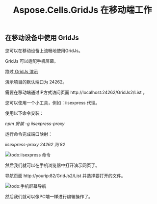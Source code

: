 ﻿---
title: Aspose.Cells.GridJs 在移动端工作
type: docs
weight: 250
url: /zh/net/aspose-cells-gridjs/mobile/
description: 本文介绍如何在移动设备中使用 GridJs。
keywords: mobile spreadsheet editor, mobile spreadsheet viewer
---
## 在移动设备中使用 GridJs

您可以在移动设备上流畅地使用GridJs。

GridJs 可以适配手机屏幕。

跑过[ GridJs 演示](https://github.com/aspose-cells/Aspose.Cells-for-.NET/tree/master/Examples_GridJs "demo of GridJs ")

演示项目的默认端口为 24262。

需要在移动端通过IP方式访问页面 http://localhost:24262/GridJs2/List 。

您可以使用一个小工具，例如：iisexpress 代理。

使用以下命令安装：

*npm 安装 -g iisexpress-proxy*

运行命令完成端口映射：

*iisexpress-proxy 24262 到 82*

![todo:iisexpress 命令](iisproxy_port_map.png)

然后我们就可以在手机浏览器中打开演示网页了。

导航页面 http://yourip:82/GridJs2/List 并选择要打开的文件。

![todo:手机屏幕导航](gridjs_edit_on_mobile.png)

然后我们就可以像PC端一样进行编辑操作了。